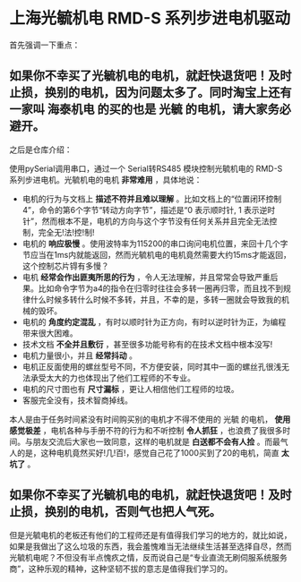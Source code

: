 # 上海光毓机电 RMD-S 系列步进电机驱动

首先强调一下重点：
## 如果你不幸买了光毓机电的电机，就赶快退货吧！及时止损，换别的电机，因为问题太多了。同时淘宝上还有一家叫 海泰机电 的买的也是 光毓 的电机，请大家务必避开。
之后是仓库介绍：

使用pySerial调用串口，通过一个 Serial转RS485 模块控制光毓机电的 RMD-S 系列步进电机。光毓机电的电机 __非常难用__ ，具体地说：

* 电机的行为与文档上 __描述不符并且难以理解__ 。比如文档上的“位置闭环控制 4”，命令的第6个字节“转动方向字节”，描述是“0 表示顺时针, 1 表示逆时针”，然而根本不是，电机的方向与这个字节没有任何关系并且完全无法控制，完全无!法!控!制!
* 电机的 __响应极慢__ 。使用波特率为115200的串口询问电机位置，来回十几个字节应当在1ms内就能返回，然而光毓机电的电机竟然需要大约15ms才能返回，这个控制芯片锝有多慢？
* 电机 __经常会作出匪夷所思的行为__ ，令人无法理解，并且常常会导致严重后果。比如命令字节为a4的指令在归零时往往会多转一圈再归零，而且找不到规律什么时候多转什么时候不多转，并且，不幸的是，多转一圈就会导致我的机械的毁坏。
* 电机的 __角度约定混乱__ ，有时以顺时针为正方向，有时以逆时针为正，为编程带来很大困难。
* 技术文档 __不全并且敷衍__ ，甚至很多功能号称有的在技术文档中根本没写!
* 电机力量很小，并且 __经常抖动__ 。
* 电机正反面使用的螺丝型号不同，不方便安装，同时其中一面的螺丝孔很浅无法承受太大的力也体现出了他们工程师的不专业。
* 电机的尺寸图也有 __尺寸漏标__ ，更让人相信他们工程师的垃圾。
* 客服完全没有，技术智商掉线。
    
    
本人是由于任务时间紧没有时间购买别的电机才不得不使用的 光毓 的电机， __使用感觉极差__ ，电机各种与手册不符的行为和不听控制 __令人抓狂__ ，也浪费了我很多时间。与朋友交流后大家也一致同意，这样的电机就是 __白送都不会有人捡__ 。而最气人的是，这种电机竟然买好!几!百!，感觉自己花了1000买到了20的电机，简直 __太坑了__ 。

## 如果你不幸买了光毓机电的电机，就赶快退货吧！及时止损，换别的电机，否则气也把人气死。

但是光毓电机的老板还有他们的工程师还是有值得我们学习的地方的，就比如说，如果是我做出了这么垃圾的东西，我会羞愧难当无法继续生活甚至选择自尽，然而光毓机电呢？不但没有半点愧疚之情，反而说自己是“专业直流无刷伺服系统服务商”，这种乐观的精神，这种坚韧不拔的意志是值得我们学习的。
